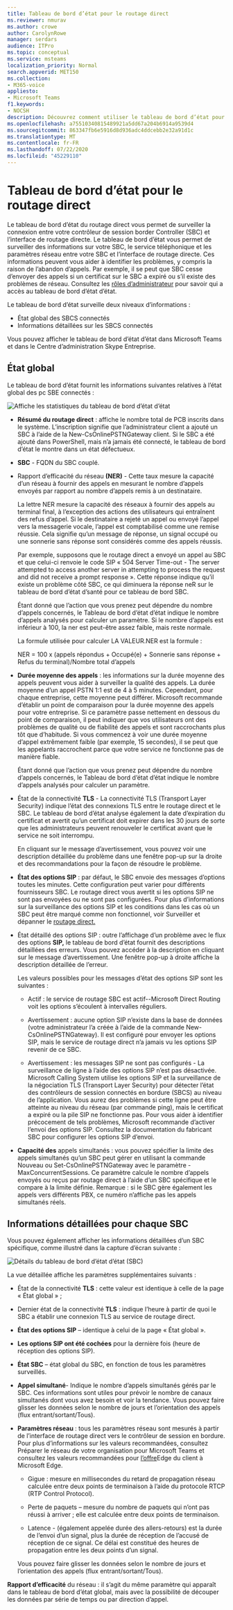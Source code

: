 ```yaml
---
title: Tableau de bord d’état pour le routage direct
ms.reviewer: nmurav
ms.author: crowe
author: CarolynRowe
manager: serdars
audience: ITPro
ms.topic: conceptual
ms.service: msteams
localization_priority: Normal
search.appverid: MET150
ms.collection:
- M365-voice
appliesto:
- Microsoft Teams
f1.keywords:
- NOCSH
description: Découvrez comment utiliser le tableau de bord d’état pour surveiller la connexion entre votre contrôleur de session border controller et le routage direct.
ms.openlocfilehash: a75510340815489921a5dd67a204b6914a9539d4
ms.sourcegitcommit: 863347fb6e5916d8d936adc4ddcebb2e32a91d1c
ms.translationtype: MT
ms.contentlocale: fr-FR
ms.lasthandoff: 07/22/2020
ms.locfileid: "45229110"
---
```

# <a name="health-dashboard-for-direct-routing"></a>Tableau de bord d’état pour le routage direct

Le tableau de bord d’état du routage direct vous permet de surveiller la connexion entre votre contrôleur de session border Controller (SBC) et l’interface de routage directe.  Le tableau de bord d’état vous permet de surveiller des informations sur votre SBC, le service téléphonique et les paramètres réseau entre votre SBC et l’interface de routage directe. Ces informations peuvent vous aider à identifier les problèmes, y compris la raison de l’abandon d’appels. Par exemple, il se peut que SBC cesse d’envoyer des appels si un certificat sur le SBC a expiré ou s’il existe des problèmes de réseau. Consultez les [rôles d’administrateur](using-admin-roles.md) pour savoir qui a accès au tableau de bord d’état d’état.

Le tableau de bord d’état surveille deux niveaux d’informations :

- État global des SBCS connectés
- Informations détaillées sur les SBCS connectés

Vous pouvez afficher le tableau de bord d’état d’état dans Microsoft Teams et dans le Centre d’administration Skype Entreprise.

## <a name="overall-health"></a>État global

Le tableau de bord d’état fournit les informations suivantes relatives à l’état global des pc SBE connectés :

 ![Affiche les statistiques du tableau de bord d’état d’état](media/direct-routing-dashboard-stats1.png)

- **Résumé du routage direct** : affiche le nombre total de PCB inscrits dans le système. L’inscription signifie que l’administrateur client a ajouté un SBC à l’aide de la New-CsOnlinePSTNGateway client. Si le SBC a été ajouté dans PowerShell, mais n’a jamais été connecté, le tableau de bord d’état le montre dans un état défectueux.

- **SBC** - FQDN du SBC couplé.

- Rapport d’efficacité du réseau **(NER)** - Cette taux mesure la capacité d’un réseau à fournir des appels en mesurant le nombre d’appels envoyés par rapport au nombre d’appels remis à un destinataire.  

   La lettre NER mesure la capacité des réseaux à fournir des appels au terminal final, à l’exception des actions des utilisateurs qui entraînent des refus d’appel.  Si le destinataire a rejeté un appel ou envoyé l’appel vers la messagerie vocale, l’appel est comptabilisé comme une remise réussie. Cela signifie qu’un message de réponse, un signal occupé ou une sonnerie sans réponse sont considérés comme des appels réussis.
  
   Par exemple, supposons que le routage direct a envoyé un appel au SBC et que celui-ci renvoie le code SIP « 504 Server Time-out - The server attempted to access another server in attempting to process the request and did not receive a prompt response ». Cette réponse indique qu’il existe un problème côté SBC, ce qui diminuera la réponse neR sur le tableau de bord d’état d’santé pour ce tableau de bord SBC.
  
   Étant donné que l’action que vous prenez peut dépendre du nombre d’appels concernés, le Tableau de bord d’état d’état indique le nombre d’appels analysés pour calculer un paramètre. Si le nombre d’appels est inférieur à 100, la ner est peut-être assez faible, mais reste normale.

   La formule utilisée pour calculer LA VALEUR.NER est la formule :

   NER = 100 x (appels répondus + Occupé(e) + Sonnerie sans réponse + Refus du terminal)/Nombre total d’appels

- **Durée moyenne des appels** : les informations sur la durée moyenne des appels peuvent vous aider à surveiller la qualité des appels. La durée moyenne d’un appel PSTN 1:1 est de 4 à 5 minutes.  Cependant, pour chaque entreprise, cette moyenne peut différer.  Microsoft recommande d’établir un point de comparaison pour la durée moyenne des appels pour votre entreprise. Si ce paramètre passe nettement en dessous du point de comparaison, il peut indiquer que vos utilisateurs ont des problèmes de qualité ou de fiabilité des appels et sont raccrochants plus tôt que d’habitude. Si vous commencez à voir une durée moyenne d’appel extrêmement faible (par exemple, 15 secondes), il se peut que les appelants raccrochent parce que votre service ne fonctionne pas de manière fiable.

   Étant donné que l’action que vous prenez peut dépendre du nombre d’appels concernés, le Tableau de bord d’état d’état indique le nombre d’appels analysés pour calculer un paramètre.

- État de la connectivité **TLS** - La connectivité TLS (Transport Layer Security) indique l’état des connexions TLS entre le routage direct et le SBC. Le tableau de bord d’état analyse également la date d’expiration du certificat et avertit qu’un certificat doit expirer dans les 30 jours de sorte que les administrateurs peuvent renouveler le certificat avant que le service ne soit interrompu.

   En cliquant sur le message d’avertissement, vous pouvez voir une description détaillée du problème dans une fenêtre pop-up sur la droite et des recommandations pour la façon de résoudre le problème.

- **État des options SIP** : par défaut, le SBC envoie des messages d’options toutes les minutes. Cette configuration peut varier pour différents fournisseurs SBC. Le routage direct vous avertit si les options SIP ne sont pas envoyées ou ne sont pas configurées. Pour plus d’informations sur la surveillance des options SIP et les conditions dans les cas où un SBC peut être marqué comme non fonctionnel, voir Surveiller et dépanner le [routage direct.](direct-routing-monitor-and-troubleshoot.md)

- État détaillé des options SIP : outre l’affichage d’un problème avec le flux des options **SIP,** le tableau de bord d’état fournit des descriptions détaillées des erreurs. Vous pouvez accéder à la description en cliquant sur le message d’avertissement. Une fenêtre pop-up à droite affiche la description détaillée de l’erreur.

   Les valeurs possibles pour les messages d’état des options SIP sont les suivantes :

    - Actif : le service de routage SBC est actif--Microsoft Direct Routing voit les options s’écoulent à intervalles réguliers.

    - Avertissement : aucune option SIP n’existe dans la base de données (votre administrateur l’a créée à l’aide de la commande New-CsOnlinePSTNGateway). Il est configuré pour envoyer les options SIP, mais le service de routage direct n’a jamais vu les options SIP revenir de ce SBC.

    - Avertissement : les messages SIP ne sont pas configurés - La surveillance de ligne à l’aide des options SIP n’est pas désactivée. Microsoft Calling System utilise les options SIP et la surveillance de la négociation TLS (Transport Layer Security) pour détecter l’état des contrôleurs de session connectés en bordure (SBCS) au niveau de l’application. Vous aurez des problèmes si cette ligne peut être atteinte au niveau du réseau (par commande ping), mais le certificat a expiré ou la pile SIP ne fonctionne pas. Pour vous aider à identifier précocement de tels problèmes, Microsoft recommande d’activer l’envoi des options SIP. Consultez la documentation du fabricant SBC pour configurer les options SIP d’envoi.

- **Capacité des** appels simultanés : vous pouvez spécifier la limite des appels simultanés qu’un SBC peut gérer en utilisant la commande Nouveau ou Set-CsOnlinePSTNGateway avec le paramètre -MaxConcurrentSessions. Ce paramètre calcule le nombre d’appels envoyés ou reçus par routage direct à l’aide d’un SBC spécifique et le compare à la limite définie. Remarque : si le SBC gère également les appels vers différents PBX, ce numéro n’affiche pas les appels simultanés réels.

## <a name="detailed-information-for-each-sbc"></a>Informations détaillées pour chaque SBC

Vous pouvez également afficher les informations détaillées d’un SBC spécifique, comme illustré dans la capture d’écran suivante :

![Détails du tableau de bord d’état d’état (SBC)](media/direct-routing-dashboard-SBC-detail1.png)

La vue détaillée affiche les paramètres supplémentaires suivants :

- État de la connectivité **TLS** : cette valeur est identique à celle de la page « État global » ;

- Dernier état de la connectivité **TLS** : indique l’heure à partir de quoi le SBC a établir une connexion TLS au service de routage direct.

- **État des options SIP** – identique à celui de la page « État global ».

- **Les options SIP ont été cochées** pour la dernière fois (heure de réception des options SIP).

- **État SBC** – état global du SBC, en fonction de tous les paramètres surveillés.

- **Appel simultané**- Indique le nombre d’appels simultanés gérés par le SBC. Ces informations sont utiles pour prévoir le nombre de canaux simultanés dont vous avez besoin et voir la tendance. Vous pouvez faire glisser les données selon le nombre de jours et l’orientation des appels (flux entrant/sortant/Tous).

- **Paramètres réseau** : tous les paramètres réseau sont mesurés à partir de l’interface de routage direct vers le contrôleur de session en bordure. Pour plus d’informations sur les valeurs recommandées, consultez Préparer le réseau de votre organisation pour Microsoft Teams et consultez les valeurs recommandées pour [l’offre](https://docs.microsoft.com/microsoftteams/prepare-network)Edge du client à Microsoft Edge.

   - Gigue : mesure en millisecondes du retard de propagation réseau calculée entre deux points de terminaison à l’aide du protocole RTCP (RTP Control Protocol).

   - Perte de paquets – mesure du nombre de paquets qui n’ont pas réussi à arriver ; elle est calculée entre deux points de terminaison.

   - Latence - (également appelée durée des allers-retours) est la durée de l’envoi d’un signal, plus la durée de réception de l’accusé de réception de ce signal. Ce délai est constitué des heures de propagation entre les deux points d’un signal.

   Vous pouvez faire glisser les données selon le nombre de jours et l’orientation des appels (flux entrant/sortant/Tous).

**Rapport d’efficacité** du réseau : il s’agit du même paramètre qui apparaît dans le tableau de bord d’état global, mais avec la possibilité de découper les données par série de temps ou par direction d’appel.
